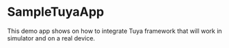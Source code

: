# SampleTuyaApp

This demo app shows on how to integrate Tuya framework that will work in simulator and on a real device.
